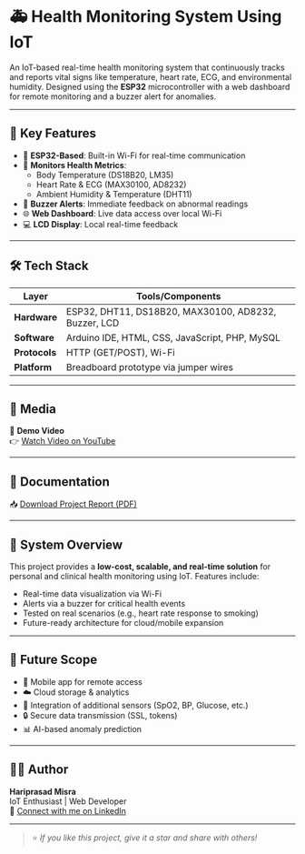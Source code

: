 # 🚑 Health Monitoring System Using IoT

An IoT-based real-time health monitoring system that continuously tracks and reports vital signs like temperature, heart rate, ECG, and environmental humidity. Designed using the **ESP32** microcontroller with a web dashboard for remote monitoring and a buzzer alert for anomalies.

---

## 📌 Key Features

- 🧠 **ESP32-Based**: Built-in Wi-Fi for real-time communication
- 📡 **Monitors Health Metrics**:
  - Body Temperature (DS18B20, LM35)
  - Heart Rate & ECG (MAX30100, AD8232)
  - Ambient Humidity & Temperature (DHT11)
- 🔔 **Buzzer Alerts**: Immediate feedback on abnormal readings
- 🌐 **Web Dashboard**: Live data access over local Wi-Fi
- 💻 **LCD Display**: Local real-time feedback

---

## 🛠️ Tech Stack

| Layer       | Tools/Components |
|-------------|------------------|
| **Hardware** | ESP32, DHT11, DS18B20, MAX30100, AD8232, Buzzer, LCD |
| **Software** | Arduino IDE, HTML, CSS, JavaScript, PHP, MySQL |
| **Protocols**| HTTP (GET/POST), Wi-Fi |
| **Platform** | Breadboard prototype via jumper wires |

---

## 📸 Media

🎥 **Demo Video**  
👉 [Watch Video on YouTube](https://youtu.be/Ii8fNT2XxG4?si=7a9ONTLjAG783BIK)

---
## 📄 Documentation

📥 [Download Project Report (PDF)](https://github.com/Sriyan-hari/IoT-Health-Monitoring-System/raw/main/Health_monitoring_using_IoT.pdf)




---

## 🧠 System Overview

This project provides a **low-cost, scalable, and real-time solution** for personal and clinical health monitoring using IoT. Features include:

- Real-time data visualization via Wi-Fi
- Alerts via a buzzer for critical health events
- Tested on real scenarios (e.g., heart rate response to smoking)
- Future-ready architecture for cloud/mobile expansion

---

## 🚀 Future Scope

- 📲 Mobile app for remote access
- ☁️ Cloud storage & analytics
- 🧪 Integration of additional sensors (SpO2, BP, Glucose, etc.)
- 🔒 Secure data transmission (SSL, tokens)
- 📊 AI-based anomaly prediction

---

## 🙋‍♂️ Author

**Hariprasad Misra**  
IoT  Enthusiast  | Web Developer  
📧 [Connect with me on LinkedIn](https://www.linkedin.com/in/hariprasad-mishra-895315309)

---

> ⭐ *If you like this project, give it a star and share with others!*

